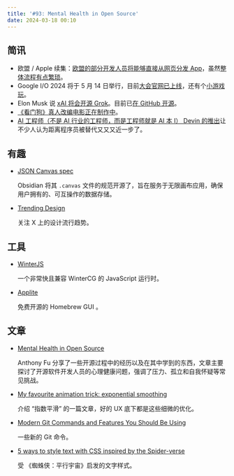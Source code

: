 ```yaml
---
title: '#93: Mental Health in Open Source'
date: 2024-03-18 00:10
---
```




## 简讯

- 欧盟 / Apple 续集：[欧盟的部分开发人员将能够直接从网页分发 App](https://developer.apple.com/news/)，虽然[整体流程有点繁琐](https://twitter.com/xroissance/status/1767570083038081069)。
- Google I/O 2024 将于 5 月 14 日举行，目前[大会官网已上线](https://io.google/2024/)，还有个[小游戏玩](https://io.google/2024/puzzle/intl/zh/)。
- Elon Musk 说 [xAI 将会开源 Grok](https://twitter.com/elonmusk/status/1767108624038449405)。目前已[在 GitHub 开源](https://github.com/xai-org/grok-1)。
- [《看门狗》真人改编电影正在制作中](https://www.ign.com/articles/watch-dogs-live-action-film-adaptation-is-in-the-works)。
- [AI 工程师（不是 AI 行业的工程师，而是工程师就是 AI 本 I） Devin 的推出](https://twitter.com/cognition_labs/status/1767548763134964000)让不少人认为距离程序员被替代又又又近一步了。

## 有趣

- [JSON Canvas spec](https://jsoncanvas.org/)
  
    Obsidian 将其 `.canvas` 文件的规范开源了，旨在服务于无限画布应用，确保用户拥有的、可互操作的数据存储。
    
- [Trending Design](https://trending.design/)
  
    关注 X 上的设计流行趋势。
    

## 工具

- [WinterJS](https://wasmer.io/posts/winterjs-v1)
  
    一个非常快且兼容 WinterCG 的 JavaScript 运行时。
    
- [Applite](https://github.com/milanvarady/Applite)
  
    免费开源的 Homebrew GUI 。
    

## 文章

- [Mental Health in Open Source](https://antfu.me/posts/mental-health-oss)
  
    Anthony Fu 分享了一些开源过程中的经历以及在其中学到的东西，文章主要探讨了开源软件开发人员的心理健康问题，强调了压力、孤立和自我怀疑等常见挑战。
    
- [My favourite animation trick: exponential smoothing](https://lisyarus.github.io/blog/programming/2023/02/21/exponential-smoothing.html)
  
    介绍 “指数平滑” 的一篇文章，好的 UX 底下都是这些细微的优化。
    
- [Modern Git Commands and Features You Should Be Using](https://martinheinz.dev/blog/109)
  
    一些新的 Git 命令。
    
- [5 ways to style text with CSS inspired by the Spider-verse](https://blog.logrocket.com/5-ways-style-text-css-inspired-spider-verse/)
  
    受 《蜘蛛侠：平行宇宙》启发的文字样式。